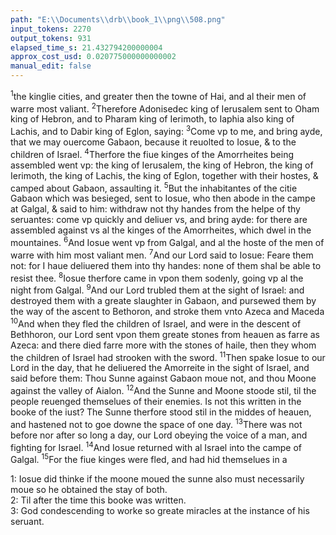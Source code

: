 ```yaml
---
path: "E:\\Documents\\drb\\book_1\\png\\508.png"
input_tokens: 2270
output_tokens: 931
elapsed_time_s: 21.432794200000004
approx_cost_usd: 0.020775000000000002
manual_edit: false
---
```

<sup>1</sup>the kinglie cities, and greater then the towne of Hai, and al their men of warre most valiant. <sup>2</sup>Therefore Adonisedec king of Ierusalem sent to Oham king of Hebron, and to Pharam king of Ierimoth, to Iaphia also king of Lachis, and to Dabir king of Eglon, saying: <sup>3</sup>Come vp to me, and bring ayde, that we may ouercome Gabaon, because it reuolted to Iosue, & to the children of Israel. <sup>4</sup>Therfore the fiue kinges of the Amorrheites being assembled went vp: the king of Ierusalem, the king of Hebron, the king of Ierimoth, the king of Lachis, the king of Eglon, together with their hostes, & camped about Gabaon, assaulting it. <sup>5</sup>But the inhabitantes of the citie Gabaon which was besieged, sent to Iosue, who then abode in the campe at Galgal, & said to him: withdraw not thy handes from the helpe of thy seruantes: come vp quickly and deliuer vs, and bring ayde: for there are assembled against vs al the kinges of the Amorrheites, which dwel in the mountaines. <sup>6</sup>And Iosue went vp from Galgal, and al the hoste of the men of warre with him most valiant men. <sup>7</sup>And our Lord said to Iosue: Feare them not: for I haue deliuered them into thy handes: none of them shal be able to resist thee. <sup>8</sup>Iosue therfore came in vpon them sodenly, going vp al the night from Galgal. <sup>9</sup>And our Lord trubled them at the sight of Israel: and destroyed them with a greate slaughter in Gabaon, and pursewed them by the way of the ascent to Bethoron, and stroke them vnto Azeca and Maceda <sup>10</sup>And when they fled the children of Israel, and were in the descent of Bethhoron, our Lord sent vpon them greate stones from heauen as farre as Azeca: and there died farre more with the stones of haile, then they whom the children of Israel had strooken with the sword. <sup>11</sup>Then spake Iosue to our Lord in the day, that he deliuered the Amorreite in the sight of Israel, and said before them: Thou Sunne against Gabaon moue not, and thou Moone against the valley of Aialon. <sup>12</sup>And the Sunne and Moone stoode stil, til the people reuenged themselues of their enemies. Is not this written in the booke of the iust? The Sunne therfore stood stil in the middes of heauen, and hastened not to goe downe the space of one day. <sup>13</sup>There was not before nor after so long a day, our Lord obeying the voice of a man, and fighting for Israel. <sup>14</sup>And Iosue returned with al Israel into the campe of Galgal. <sup>15</sup>For the fiue kinges were fled, and had hid themselues in a

<aside>1: Iosue did thinke if the moone moued the sunne also must necessarily moue so he obtained the stay of both.</aside>

<aside>2: Til after the time this booke was written.</aside>

<aside>3: God condescending to worke so greate miracles at the instance of his seruant.</aside>

[^1]: The sunne standeth.